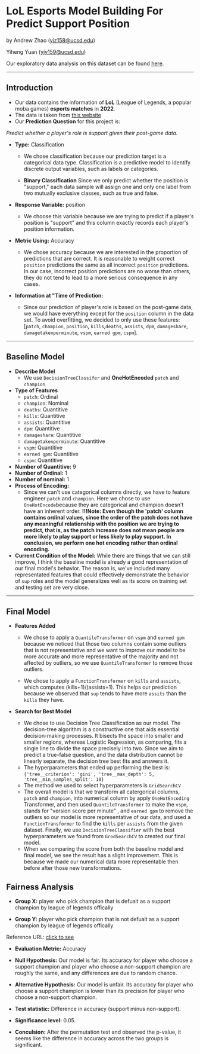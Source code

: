 # LoL Esports Model Building For Predict Support Position
by Andrew Zhao (yiz158@ucsd.edu)

Yiheng Yuan (yiy159@ucsd.edu)

Our exploratory data analysis on this dataset can be found [here](https://asdacdsfca.github.io/LOL_Esports_Analysis/).

___
## Introduction
- Our data contains the information of **LoL** (League of Legends, a popular moba games) **esports matches** in **2022**.
- The data is taken from [this website](https://oracleselixir.com/tools/downloads)
- Our **Prediction Question** for this project is:

*Predict whether a player's role is support given their post-game data.* 

- **Type:** Classification
    - We chose classification because our prediction target is a categorical data type. Classification is a predictive model to identify discrete output variables, such as labels or categories.

    - **Binary Classification**
    Since we only predict whether the position is "support," each data sample will assign one and only one label from two mutually exclusive classes, such as true and false.

- **Response Variable:** position
    - We choose this variable because we are trying to predict if a player's position is "support" and this column exactly records each player's position information.

- **Metric Using:** Accuracy
    - We chose accuracy because we are interested in the proportion of predictions that are correct. It is reasonable to weight correct `position` predictions the same as all incorrect `position` predictions. In our case, incorrect position predictions are no worse than others, they do not tend to lead to a more serious consequence in any cases. 

- **Information at "Time of Prediction:**
    - Since our prediction of player's role is based on the post-game data, we would have everything except for the `position` column in the data set. To avoid overfitting, we decided to only use these features: [`patch`, `champion`, `position`, `kills`,`deaths`, `assists`, `dpm`, `damageshare`, `damagetakenperminute`, `vspm`, `earned gpm`, `cspm`].

___
## Baseline Model
- **Describe Model**
    - We use `DecisionTreeClassifer` and **OneHotEncoded** `patch` and `champion`
- **Type of Features**
    - `patch`: Ordinal
    - `champion`: Nominal
    - `deaths`: Quantitive
    - `kills`: Quantitive
    - `assists`: Quantitive
    - `dpm`: Quantitive
    - `damageshare`: Quantitive
    - `damagetakenperminute`: Quantitive
    - `vspm`: Quantitive
    - `earned gpm`: Quantitive
    - `cspm`: Quantitive
- **Number of Quantitive:** 9
- **Number of Ordinal:** 1
- **Number of nominal:** 1
- **Process of Encoding:**
    - Since we can't use categorical columns directly, we have to feature engineer `patch` and `champion`. Here we chose to use `OneHotEncode`because they are categorical and champion doesn't have an inherent order. **!!!Note: Even though the 'patch' column contains ordinal values, since the order of the patch does not have any meaningful relationship with the position we are trying to predict, that is, as the patch increase does not mean people are more likely to play support or less likely to play support. In conclusion, we perform one hot encoding rather than ordinal encoding.**
- **Current Condition of the Model:** While there are things that we can still improve, I think the baseline model is already a good representation of our final model's behavior. The reason is, we've included many representated features that could effectively demonstrate the behavior of `sup` roles and the model generalizes well as its score on training set and testing set are very close. 

---
## Final Model
- **Features Added**
    - We chose to apply a `QuantileTransformer` on `vspm` and `earned gpm` because we noticed that those two columns contain some outliers that is not representative and we want to improve our model to be more accurate and more representative of the majority and not affected by outliers, so we use `QuantileTransformer` to remove those outliers.

    - We chose to apply a `FunctionTransformer` on `kills` and `assists`, which computes (kills+1)/(assists+1). This helps our prediction because we observed that `sup` tends to have more `assits` than the `kills` they have. 

- **Search for Best Model**
    - We chose to use Decision Tree Classification as our model. The decision-tree algorithm is a constructive one that aids essential decision-making processes. It bisects the space into smaller and smaller regions, whereas Logistic Regression, as comparing, fits a single line to divide the space precisely into two. Since we aim to predict a true-false question, and the data distribution cannot be linearly separate, the decision tree best fits and answers it. 
    - The hyperparameters that ended up performing the best is: `{'tree__criterion': 'gini', 'tree__max_depth': 5, 'tree__min_samples_split': 10}`
    - The method we used to select hyperparameters is `GridSearchCV`
    - The overall model is that we transform all catergorical columns, `patch` and `champion`, into numerical column by apply `OneHotEncoding` Transformer, and then used `QuantileTransformer` to make the `vspm`, stands for "version score per minute" , and `earned gpm` to remove the outliers so our model is more representative of our data, and used a `FunctionTransformer` to find the `kills` per `assists` from the given dataset. Finally, we use `DecisionTreeClassifier` with the best hyperparameters we found from `GrodSearchCV` to created our final model.
    - When we comparing the score from both the baseline model and final model, we see the result has a slight improvement. This is because we made our numerical data more representable then before after those new transformations.

## Fairness Analysis

- **Group X:** player who pick champion that is defualt as a support champion by league of legends offically

- **Group Y:** player who pick champion that is not defualt as a support champion by league of legends offically

Reference URL: [click to see](https://www.leagueoflegends.com/en-us/champions/)

- **Evaluation Metric:** Accuracy

- **Null Hypothesis:** Our model is fair. Its accuracy for player who choose a support champion and player who choose a non-support champion are roughly the same, and any differences are due to random chance.

- **Alternative Hypothesis:** Our model is unfair. Its accuracy for player who choose a support champion is lower than its precision for player who choose a non-support champion.

- **Test statistic:** Difference in accuracy (support minus non-support).

- **Significance level:** 0.05.

- **Conculsion:** After the permutation test and observed the p-value, it seems like the difference in accuracy across the two groups is significant.